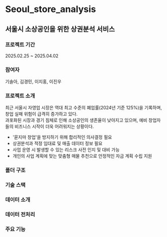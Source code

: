 # Seoul_store_analysis
## 서울시 소상공인을 위한 상권분석 서비스

### 프로젝트 기간
2025.02.25 ~ 2025.04.02

### 참여자
기솔아, 김경민, 이지홍, 이진우

### 프로젝트 소개 
최근 서울시 자영업 시장은 역대 최고 수준의 폐업률(2024년 기준 125%)을 기록하며, 창업 실패 위험이 급격히 증가하고 있다.   
과포화된 시장과 경기 침체로 인해 소상공인의 생존율이 낮아지고 있으며, 예비 창업자들의 비즈니스 시작이 더욱 어려워지는 상황이다.  
- '묻지마 창업'을 방지하기 위해 합리적인 의사결정 필요
- 상권분석과 적정 임대료 및 매출 데이터 정보 필요
- 사업 운영 시 발생할 수 있는 리스크 사전 인지 및 대비 가능
- 개인의 사업 계획에 맞는 맞춤형 매물 추천으로 안정적인 자금 계획 수립 지원

### 폴더 구조

### 기술 스택


### 데이터 소개

### 데이터 전처리


### 주요 기능
